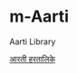 # m-Aarti
Aarti Library

[आरती हरतालिके](https://github.com/orajguru/m-Aarti/blob/main/marathi/%E0%A4%86%E0%A4%B0%E0%A4%A4%E0%A5%80%20%E0%A4%B9%E0%A4%B0%E0%A4%A4%E0%A4%BE%E0%A4%B2%E0%A4%BF%E0%A4%95%E0%A5%87.md)
